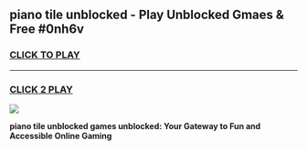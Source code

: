 
## piano tile unblocked - Play Unblocked Gmaes & Free #0nh6v
<h3>
<a href="https://news.freeplayer.one?title=piano_tile_unblocked&ref=27F">CLICK TO PLAY</a></h3>
<hr>

<h3>
<a href="https://news.freeplayer.one?title=piano_tile_unblocked&ref=27F">CLICK 2 PLAY</a>
  
</h3>

<a href="https://news.freeplayer.one?title=piano_tile_unblocked&ref=27F/"><img src="https://clearcache.store/games.png"></a>


**piano tile unblocked games unblocked: Your Gateway to Fun and Accessible Online Gaming**
